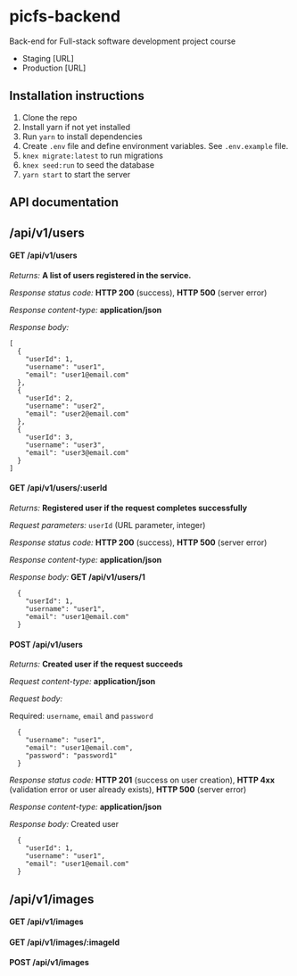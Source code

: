 # picfs-backend

Back-end for Full-stack software development project course

* Staging [URL]
* Production [URL]

## Installation instructions

1.  Clone the repo
2.  Install yarn if not yet installed
3.  Run `yarn` to install dependencies
4.  Create `.env` file and define environment variables. See `.env.example` file.
5.  `knex migrate:latest` to run migrations
6.  `knex seed:run` to seed the database
7.  `yarn start` to start the server

## API documentation

## /api/v1/users

#### GET /api/v1/users

_Returns:_ **A list of users registered in the service.**

_Response status code:_ **HTTP 200** (success), **HTTP 500** (server error)

_Response content-type:_ **application/json**

_Response body:_

```
[
  {
    "userId": 1,
    "username": "user1",
    "email": "user1@email.com"
  },
  {
    "userId": 2,
    "username": "user2",
    "email": "user2@email.com"
  },
  {
    "userId": 3,
    "username": "user3",
    "email": "user3@email.com"
  }
]
```

#### GET /api/v1/users/:userId

_Returns:_ **Registered user if the request completes successfully**

_Request parameters:_ ```userId``` (URL parameter, integer)

_Response status code:_ **HTTP 200** (success), **HTTP 500** (server error)

_Response content-type:_ **application/json**

_Response body:_ **GET /api/v1/users/1**

```
  {
    "userId": 1,
    "username": "user1",
    "email": "user1@email.com"
  }
```

#### POST /api/v1/users

_Returns:_ **Created user if the request succeeds**

_Request content-type:_ **application/json**

_Request body:_ 

Required: ```username```, ```email``` and ```password```

```
  {
    "username": "user1",
    "email": "user1@email.com",
    "password": "password1"
  }
```

_Response status code:_ **HTTP 201** (success on user creation), **HTTP 4xx** (validation error or user already exists), **HTTP 500** (server error)

_Response content-type:_ **application/json**

_Response body:_ Created user

```
  {
    "userId": 1,
    "username": "user1",
    "email": "user1@email.com"
  }
```
## /api/v1/images

#### GET /api/v1/images

#### GET /api/v1/images/:imageId

#### POST /api/v1/images
